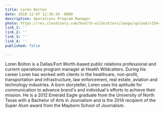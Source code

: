 ```yaml
---
title: Loren Bolton
date: 2018-12-07 12:36:34 -0600
description: Operations Program Manager
photo: https://res.cloudinary.com/health-wildcatters/image/upload/v1544207808/Loren.jpg
link_1: ''
link_2: ''
link_3: ''
link_4: ''
published: false

---
```

Loren Bolton is a Dallas/Fort Worth-based public relations professional and current operations program manager at Health Wildcatters. During his career Loren has worked with clients in the healthcare, non-profit, transportation and infrastructure, law enforcement, real estate, aviation and technology industries. A born storyteller, Loren uses his aptitude for communication to advance brand's and individual's efforts to achieve their mission. He is a 2012 Emerald Eagle graduate from the University of North Texas with a Bachelor of Arts in Journalism and is the 2014 recipient of the Super Alum award from the Mayborn School of Journalism.
